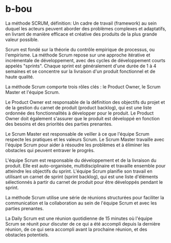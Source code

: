 # b-bou

La méthode SCRUM, définition:
Un cadre de travail (framework) au sein duquel les acteurs peuvent aborder des
problèmes complexes et adaptatifs, en livrant de manière efficace et créative des produits de la
plus grande valeur possible.

Scrum est fondé sur la théorie du contrôle empirique de processus, ou l'empirisme.
La méthode Scrum repose sur une approche itérative et incrémentale de développement, avec des cycles de développement courts appelés "sprints". Chaque sprint est généralement d'une durée de 1 à 4 semaines et se concentre sur la livraison d'un produit fonctionnel et de haute qualité.

La méthode Scrum comporte trois rôles clés : le Product Owner, le Scrum Master et l'équipe Scrum.

Le Product Owner est responsable de la définition des objectifs du projet et de la gestion du carnet de produit (product backlog), qui est une liste ordonnée des fonctionnalités à développer pour le produit. Le Product Owner doit également s'assurer que le produit est développé en fonction des besoins et des priorités des parties prenantes.

Le Scrum Master est responsable de veiller à ce que l'équipe Scrum respecte les pratiques et les valeurs Scrum. Le Scrum Master travaille avec l'équipe Scrum pour aider à résoudre les problèmes et à éliminer les obstacles qui peuvent entraver le progrès.

L'équipe Scrum est responsable du développement et de la livraison du produit. Elle est auto-organisée, multidisciplinaire et travaille ensemble pour atteindre les objectifs du sprint. L'équipe Scrum planifie son travail en utilisant un carnet de sprint (sprint backlog), qui est une liste d'éléments sélectionnés à partir du carnet de produit pour être développés pendant le sprint.

La méthode Scrum utilise une série de réunions structurées pour faciliter la communication et la collaboration au sein de l'équipe Scrum et avec les parties prenantes.

La Daily Scrum est une réunion quotidienne de 15 minutes où l'équipe Scrum se réunit pour discuter de ce qui a été accompli depuis la dernière réunion, de ce qui sera accompli avant la prochaine réunion, et des obstacles potentiels.
